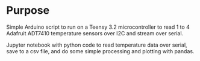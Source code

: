 # Purpose

Simple Arduino script to run on a Teensy 3.2 microcontroller to read 1 to 4 Adafruit ADT7410 temperature sensors over I2C and stream over serial. 

Jupyter notebook with python code to read temperature data over serial, save to a csv file, and do some simple processing and plotting with pandas.
